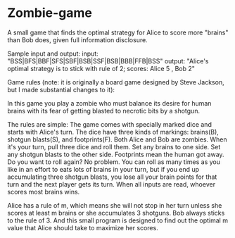 # Zombie-game
A small game that finds the optimal strategy for Alice to score more "brains" than Bob does, given full information disclosure.

Sample input and output: 
input: "BSS|BFS|BBF|SFS|SBF|BSB|SSF|BSB|BBB|FFB|BSS"
output: "Alice's optimal strategy is to stick with rule of  2;
               scores: Alice 5 , Bob 2"

Game rules (note: it is originally a board game designed by Steve Jackson, but I made substantial changes to it):

In this game you play a zombie who must balance its desire for human brains with its fear of getting blasted to necrotic bits by a shotgun.

The rules are simple: The game comes with specially marked dice and starts with Alice's turn. The dice have three kinds of markings: brains(B), shotgun blasts(S), and footprints(F). Both Alice and Bob are zombies. When it's your turn, pull three dice and roll them. Set any brains to one side. Set any shotgun blasts to the other side. Footprints mean the human got away. Do you want to roll again? No problem. You can roll as many times as you like in an effort to eats lots of brains in your turn, but if you end up accumulating three shotgun blasts, you lose all your brain points for that turn and the next player gets its turn. When all inputs are read, whoever scores most brains wins.

Alice has a rule of m, which means she will not stop in her turn unless she scores at least m brains or she accumulates 3 shotguns. Bob always sticks to the rule of 3. And this small program is designed to find out the optimal m value that Alice should take to maximize her scores.
